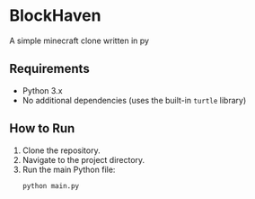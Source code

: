 # BlockHaven
A simple minecraft clone written in py


## Requirements
- Python 3.x
- No additional dependencies (uses the built-in `turtle` library)

## How to Run
1. Clone the repository.
2. Navigate to the project directory.
3. Run the main Python file:
   ```bash
   python main.py
